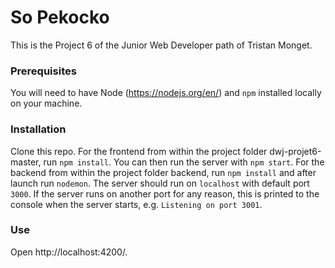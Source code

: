 # So Pekocko #

This is the Project 6 of the Junior Web Developer path of Tristan Monget.

### Prerequisites ###

You will need to have Node (https://nodejs.org/en/) and `npm` installed locally on your machine.

### Installation ###

Clone this repo.
For the frontend from within the project folder dwj-projet6-master, run `npm install`. You 
can then run the server with `npm start`.
For the backend from within the project folder backend, run `npm install` and after launch run `nodemon`.
The server should run on `localhost` with default port `3000`. If the
server runs on another port for any reason, this is printed to the
console when the server starts, e.g. `Listening on port 3001`.

### Use ###

Open http://localhost:4200/.